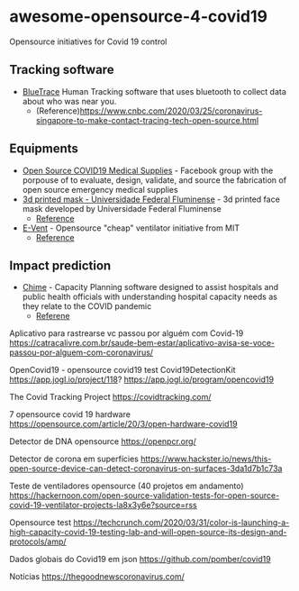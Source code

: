 # awesome-opensource-4-covid19
Opensource initiatives for Covid 19 control

## Tracking software
- [BlueTrace](https://bluetrace.io/) Human Tracking software that uses bluetooth to collect data about who was near you.
	- (Reference)https://www.cnbc.com/2020/03/25/coronavirus-singapore-to-make-contact-tracing-tech-open-source.html

## Equipments
- [Open Source COVID19 Medical Supplies](https://www.facebook.com/groups/670932227050506/) - Facebook group with the porpouse of to evaluate, design, validate, and source the fabrication of open source emergency medical supplies
- [3d printed mask - Universidade Federal Fluminense](http://www.uff.br/?q=projeto-escola-de-engenharia-mascaras-tipo-faceshield-impressora-3d) - 3d printed face mask developed by Universidade Federal Fluminense
	- [Reference](http://www.uff.br/?q=noticias/24-03-2020/combatendo-o-coronavirus-pesquisadores-da-uff-desenvolvem-mascaras-de-protecao)
- [E-Vent](https://e-vent.mit.edu/) - Opensource "cheap" ventilator initiative from MIT
	- [Reference](http://news.mit.edu/2020/ventilator-covid-deployment-open-source-low-cost-0326)


## Impact prediction
- [Chime](https://github.com/CodeForPhilly/chime) - Capacity Planning software designed to assist hospitals and public health officials with understanding hospital capacity needs as they relate to the COVID pandemic
	- [Referene](https://www.zdnet.com/article/how-open-source-software-is-tackling-covid-19-coronavirus/)

Aplicativo para rastrearse vc passou por alguém com Covid-19
https://catracalivre.com.br/saude-bem-estar/aplicativo-avisa-se-voce-passou-por-alguem-com-coronavirus/

OpenCovid19 - opensource covid19 test Covid19DetectionKit
https://app.jogl.io/project/118?
https://app.jogl.io/program/opencovid19

The Covid Tracking Project
https://covidtracking.com/

7 opensource covid 19 hardware
https://opensource.com/article/20/3/open-hardware-covid19

Detector de DNA opensource
https://openpcr.org/

Detector de corona em superfícies
https://www.hackster.io/news/this-open-source-device-can-detect-coronavirus-on-surfaces-3da1d7b1c73a

Teste de ventiladores opensource (40 projetos em andamento)
https://hackernoon.com/open-source-validation-tests-for-open-source-covid-19-ventilator-projects-la8x3y6e?source=rss

Opensource test
https://techcrunch.com/2020/03/31/color-is-launching-a-high-capacity-covid-19-testing-lab-and-will-open-source-its-design-and-protocols/amp/

Dados globais do Covid19 em json
https://github.com/pomber/covid19

Notícias
https://thegoodnewscoronavirus.com/
